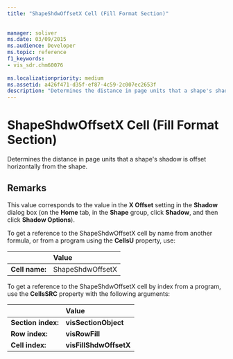 ```yaml
---
title: "ShapeShdwOffsetX Cell (Fill Format Section)"
 
 
manager: soliver
ms.date: 03/09/2015
ms.audience: Developer
ms.topic: reference
f1_keywords:
- vis_sdr.chm60076
 
ms.localizationpriority: medium
ms.assetid: a426f471-d35f-ef87-4c59-2c007ec2653f
description: "Determines the distance in page units that a shape's shadow is offset horizontally from the shape."
---
```


# ShapeShdwOffsetX Cell (Fill Format Section)

Determines the distance in page units that a shape's shadow is offset horizontally from the shape.
  
## Remarks

This value corresponds to the value in the **X Offset** setting in the **Shadow** dialog box (on the **Home** tab, in the **Shape** group, click **Shadow**, and then click **Shadow Options**).
  
To get a reference to the ShapeShdwOffsetX cell by name from another formula, or from a program using the **CellsU** property, use: 
  
||Value |
|:-----|:-----|
| **Cell name:**  <br/> | ShapeShdwOffsetX  <br/> |
   
To get a reference to the ShapeShdwOffsetX cell by index from a program, use the **CellsSRC** property with the following arguments: 
  
||Value |
|:-----|:-----|
| **Section index:**  <br/> |**visSectionObject** <br/> |
| **Row index:**  <br/> |**visRowFill** <br/> |
| **Cell index:**  <br/> |**visFillShdwOffsetX** <br/> |
   

